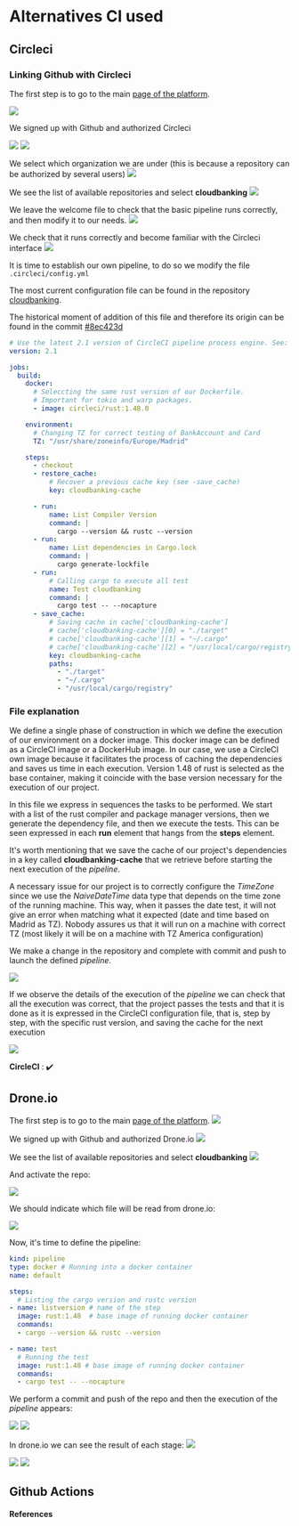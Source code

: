 # Alternatives CI used

## Circleci

###  Linking Github with Circleci

The first step is to go to the main [page of the platform](http://circleci.com).

![](img/r3/00.png)


We signed up with Github and authorized Circleci

![](img/r3/01.png)
![](img/r3/02.png)

We select which organization we are under (this is because a repository can be authorized by several users)
![](img/r3/03.png)

We see the list of available repositories and select **cloudbanking**
![](img/r3/04.png)

We leave the welcome file to check that the basic pipeline runs correctly, and then modify it to our needs.
![](img/r3/05.png)


We check that it runs correctly and become familiar with the Circleci interface
![](img/r3/06.png)

It is time to establish our own pipeline, to do so we modify the file `.circleci/config.yml`


The most current configuration file can be found in the repository [cloudbanking](https://github.com/pepitoenpeligro/cloudbanking/blob/master/.circleci/config.yml).

The historical moment of addition of this file and therefore its origin can be found in the commit [#8ec423d](https://github.com/pepitoenpeligro/cloudbanking/commit/8ec423d73c48ad5e112b6923bad68f91c0e1c5b9#diff-78a8a19706dbd2a4425dd72bdab0502ed7a2cef16365ab7030a5a0588927bf47)


```yaml
# Use the latest 2.1 version of CircleCI pipeline process engine. See: https://circleci.com/docs/2.0/configuration-reference
version: 2.1

jobs:
  build:
    docker:
      # Seleccting the same rust version of our Dockerfile.
      # Important for tokio and warp packages.
      - image: circleci/rust:1.48.0

    environment:
      # Changing TZ for correct testing of BankAccount and Card
      TZ: "/usr/share/zoneinfo/Europe/Madrid"

    steps:
      - checkout
      - restore_cache:
          # Recover a previous cache key (see -save_cache)
          key: cloudbanking-cache

      - run:
          name: List Compiler Version
          command: | 
            cargo --version && rustc --version
      - run:
          name: List dependencies in Cargo.lock
          command: |
            cargo generate-lockfile
      - run:
          # Calling cargo to execute all test
          name: Test cloudbanking
          command: |
            cargo test -- --nocapture
      - save_cache:
          # Saving cache in cache['cloudbanking-cache']
          # cache['cloudbanking-cache'][0] = "./target"
          # cache['cloudbanking-cache'][1] = "~/.cargo"
          # cache['cloudbanking-cache'][2] = "/usr/local/cargo/registry"
          key: cloudbanking-cache
          paths:
            - "./target"
            - "~/.cargo"
            - "/usr/local/cargo/registry"
```


### File explanation

We define a single phase of construction in which we define the execution of our environment on a docker image.
This docker image can be defined as a CircleCI image or a DockerHub image. In our case, we use a CircleCI own image because it facilitates the process of caching the dependencies and saves us time in each execution. Version 1.48 of rust is selected as the base container, making it coincide with the base version necessary for the execution of our project.

In this file we express in sequences the tasks to be performed. We start with a list of the rust compiler and package manager versions, then we generate the dependency file, and then we execute the tests.
This can be seen expressed in each **run** element that hangs from the **steps** element.

It's worth mentioning that we save the cache of our project's dependencies in a key called **cloudbanking-cache** that we retrieve before starting the next execution of the *pipeline*. 

A necessary issue for our project is to correctly configure the *TimeZone* since we use the *NaiveDateTime* data type that depends on the time zone of the running machine. This way, when it passes the date test, it will not give an error when matching what it expected (date and time based on Madrid as TZ). Nobody assures us that it will run on a machine with correct TZ (most likely it will be on a machine with TZ America configuration)

We make a change in the repository and complete with commit and push to launch the defined *pipeline*.

![](img/r3/08.png)

If we observe the details of the execution of the *pipeline* we can check that all the execution was correct, that the project passes the tests and that it is done as it is expressed in the CircleCI configuration file, that is, step by step, with the specific rust version, and saving the cache for the next execution

![](img/r3/07.png)

**CircleCI** : :heavy_check_mark:



## Drone.io

The first step is to go to the main [page of the platform](https://www.drone.io).
![](img/r3/09.png)

We signed up with Github and authorized Drone.io
![](img/r3/10.png)


We see the list of available repositories and select **cloudbanking**
![](img/r3/11.png)

And activate the repo:

![](img/r3/12.png)

We should indicate which file will be read from drone.io:

![](img/r3/13.png)

Now, it's time to define the pipeline:


```yaml
kind: pipeline
type: docker # Running into a docker container
name: default

steps:
  # Listing the cargo version and rustc version
- name: listversion # name of the step
  image: rust:1.48  # base image of running docker container
  commands: 
  - cargo --version && rustc --version

- name: test
  # Running the test
  image: rust:1.48 # base image of running docker container
  commands:
  - cargo test -- --nocapture
```

We perform a commit and push of the repo and then the execution of the *pipeline* appears:

![](img/r3/14.png)
![](img/r3/15.png)

In drone.io we can see the result of each stage:
![](img/r3/16.png)


![](img/r3/17.png)
![](img/r3/18.png)



## Github Actions




#### References